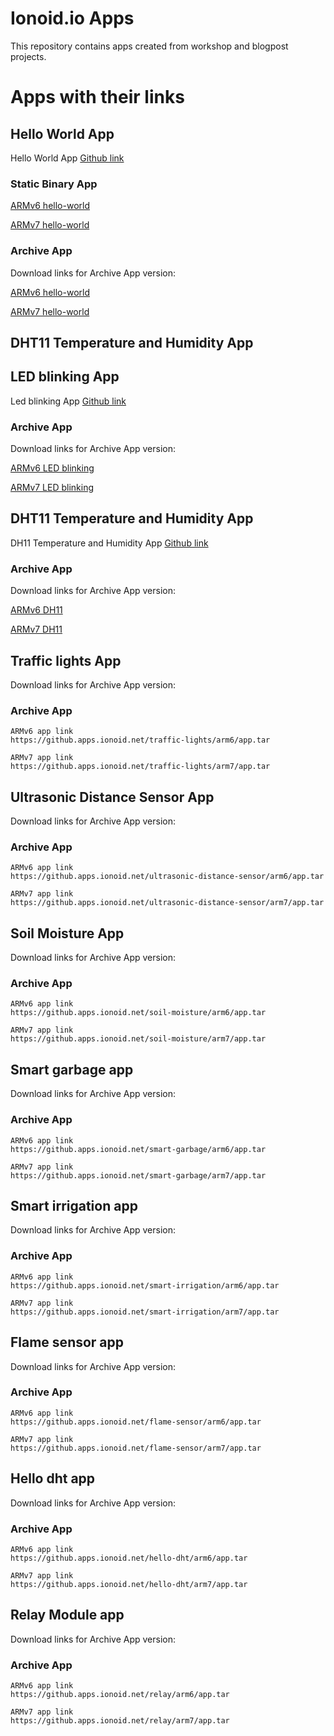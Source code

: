 # Ionoid.io Apps

This repository contains apps created from workshop and blogpost
projects.

# Apps with their links

## Hello World App

Hello World App [Github
link](https://github.com/ionoid-io-projects/apps/tree/master/hello-world)

### Static Binary App

[ARMv6
hello-world](https://github.apps.ionoid.net/led-blinking/arm6/build/hello-world-v1)

[ARMv7
hello-world](https://github.apps.ionoid.net/led-blinking/arm7/build/hello-world-v1)


### Archive App

Download links for Archive App version:

[ARMv6
hello-world](https://github.apps.ionoid.net/led-blinking/arm6/build/hello-world-v1.tar)

[ARMv7
hello-world](https://github.apps.ionoid.net/led-blinking/arm7/build/hello-world-v1.tar)


## DHT11 Temperature and Humidity App


## LED blinking App

Led blinking App [Github link](https://github.com/ionoid-io-projects/apps/tree/master/led-blinking)


### Archive App

Download links for Archive App version:

[ARMv6 LED blinking](https://github.apps.ionoid.net/led-blinking/arm6/app.tar)

[ARMv7 LED blinking](https://github.apps.ionoid.net/led-blinking/arm7/app.tar)


## DHT11 Temperature and Humidity App

DH11 Temperature and Humidity App [Github link](https://github.com/ionoid-io-projects/apps/tree/master/dh11)


### Archive App

Download links for Archive App version:

[ARMv6 DH11](https://github.apps.ionoid.net/dht11/arm6/app.tar)

[ARMv7 DH11](https://github.apps.ionoid.net/dht11/arm7/app.tar)


## Traffic lights App

Download links for Archive App version:

### Archive App
    ARMv6 app link
    https://github.apps.ionoid.net/traffic-lights/arm6/app.tar

    ARMv7 app link
    https://github.apps.ionoid.net/traffic-lights/arm7/app.tar

## Ultrasonic Distance Sensor App

Download links for Archive App version:

### Archive App
    ARMv6 app link
    https://github.apps.ionoid.net/ultrasonic-distance-sensor/arm6/app.tar

    ARMv7 app link
    https://github.apps.ionoid.net/ultrasonic-distance-sensor/arm7/app.tar

## Soil Moisture App

Download links for Archive App version:

### Archive App
    ARMv6 app link
    https://github.apps.ionoid.net/soil-moisture/arm6/app.tar

    ARMv7 app link
    https://github.apps.ionoid.net/soil-moisture/arm7/app.tar

## Smart garbage app

Download links for Archive App version:

### Archive App
    ARMv6 app link
    https://github.apps.ionoid.net/smart-garbage/arm6/app.tar

    ARMv7 app link
    https://github.apps.ionoid.net/smart-garbage/arm7/app.tar

## Smart irrigation app

Download links for Archive App version:

### Archive App
    ARMv6 app link
    https://github.apps.ionoid.net/smart-irrigation/arm6/app.tar

    ARMv7 app link
    https://github.apps.ionoid.net/smart-irrigation/arm7/app.tar

## Flame sensor app

Download links for Archive App version:

### Archive App
    ARMv6 app link
    https://github.apps.ionoid.net/flame-sensor/arm6/app.tar

    ARMv7 app link
    https://github.apps.ionoid.net/flame-sensor/arm7/app.tar

## Hello dht app

Download links for Archive App version:

### Archive App
    ARMv6 app link
    https://github.apps.ionoid.net/hello-dht/arm6/app.tar

    ARMv7 app link
    https://github.apps.ionoid.net/hello-dht/arm7/app.tar

## Relay Module app

Download links for Archive App version:

### Archive App
    ARMv6 app link
    https://github.apps.ionoid.net/relay/arm6/app.tar

    ARMv7 app link
    https://github.apps.ionoid.net/relay/arm7/app.tar
